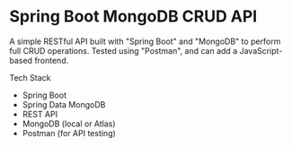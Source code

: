 # Spring Boot MongoDB CRUD API

A simple RESTful API built with "Spring Boot" and "MongoDB" to perform full CRUD operations. Tested using "Postman", and can add  a JavaScript-based frontend.

Tech Stack
- Spring Boot
- Spring Data MongoDB
- REST API
- MongoDB (local or Atlas)
- Postman (for API testing)
